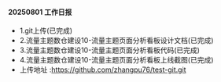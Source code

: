 #### 20250801 工作日报
* 1.git上传(已完成)
* 2.流量主题数仓建设10-流量主题页面分析看板设计文档(已完成)
* 3.流量主题数仓建设10-流量主题页面分析看板代码(已完成)
* 4.流量主题数仓建设10-流量主题页面分析看板上线截图(已完成)
* 上传地址 :https://github.com/zhangpu76/test-git.git